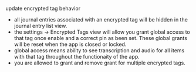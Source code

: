 update encrypted tag behavior
- all journal entries associated with an encrypted tag will be hidden in the journal entry list view.
- the settings -> Encrypted Tags view will allow you grant global access to that tag once enable and a correct pin as been set. These global grants will be reset when the app is closed or locked.
- global access means ability to see transcription and audio for all items with that tag throughout the functionaity of the app.
- you are allowed to grant and remove grant for multiple encrypted tags.
